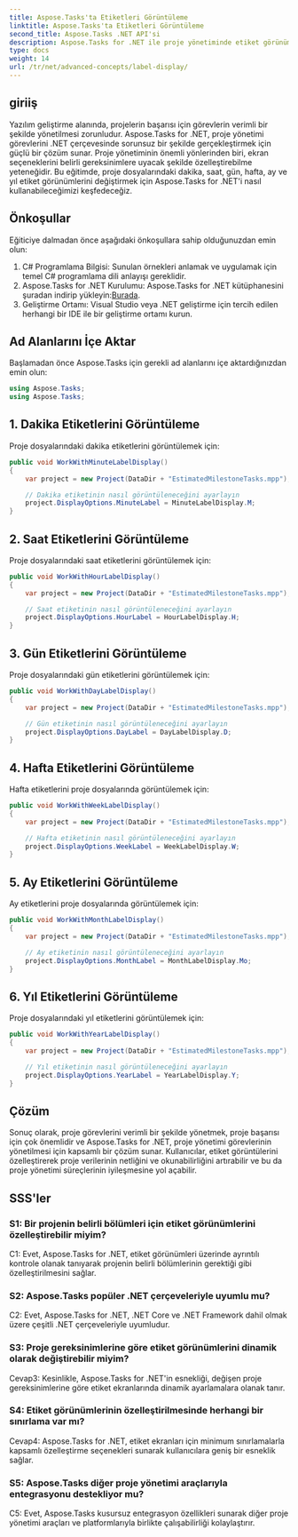 ```yaml
---
title: Aspose.Tasks'ta Etiketleri Görüntüleme
linktitle: Aspose.Tasks'ta Etiketleri Görüntüleme
second_title: Aspose.Tasks .NET API'si
description: Aspose.Tasks for .NET ile proje yönetiminde etiket görünümlerini nasıl özelleştireceğinizi öğrenin. Okunabilirliği ve netliği zahmetsizce geliştirin.
type: docs
weight: 14
url: /tr/net/advanced-concepts/label-display/
---
```

## giriiş

Yazılım geliştirme alanında, projelerin başarısı için görevlerin verimli bir şekilde yönetilmesi zorunludur. Aspose.Tasks for .NET, proje yönetimi görevlerini .NET çerçevesinde sorunsuz bir şekilde gerçekleştirmek için güçlü bir çözüm sunar. Proje yönetiminin önemli yönlerinden biri, ekran seçeneklerini belirli gereksinimlere uyacak şekilde özelleştirebilme yeteneğidir. Bu eğitimde, proje dosyalarındaki dakika, saat, gün, hafta, ay ve yıl etiket görünümlerini değiştirmek için Aspose.Tasks for .NET'i nasıl kullanabileceğimizi keşfedeceğiz.

## Önkoşullar

Eğiticiye dalmadan önce aşağıdaki önkoşullara sahip olduğunuzdan emin olun:

1. C# Programlama Bilgisi: Sunulan örnekleri anlamak ve uygulamak için temel C# programlama dili anlayışı gereklidir.
2.  Aspose.Tasks for .NET Kurulumu: Aspose.Tasks for .NET kütüphanesini şuradan indirip yükleyin:[Burada](https://releases.aspose.com/tasks/net/).
3. Geliştirme Ortamı: Visual Studio veya .NET geliştirme için tercih edilen herhangi bir IDE ile bir geliştirme ortamı kurun.

## Ad Alanlarını İçe Aktar

Başlamadan önce Aspose.Tasks için gerekli ad alanlarını içe aktardığınızdan emin olun:

```csharp
using Aspose.Tasks;
using Aspose.Tasks;
```

## 1. Dakika Etiketlerini Görüntüleme

Proje dosyalarındaki dakika etiketlerini görüntülemek için:

```csharp
public void WorkWithMinuteLabelDisplay()
{
    var project = new Project(DataDir + "EstimatedMilestoneTasks.mpp");

    // Dakika etiketinin nasıl görüntüleneceğini ayarlayın
    project.DisplayOptions.MinuteLabel = MinuteLabelDisplay.M;
}
```

## 2. Saat Etiketlerini Görüntüleme

Proje dosyalarındaki saat etiketlerini görüntülemek için:

```csharp
public void WorkWithHourLabelDisplay()
{
    var project = new Project(DataDir + "EstimatedMilestoneTasks.mpp");

    // Saat etiketinin nasıl görüntüleneceğini ayarlayın
    project.DisplayOptions.HourLabel = HourLabelDisplay.H;
}
```

## 3. Gün Etiketlerini Görüntüleme

Proje dosyalarındaki gün etiketlerini görüntülemek için:

```csharp
public void WorkWithDayLabelDisplay()
{
    var project = new Project(DataDir + "EstimatedMilestoneTasks.mpp");

    // Gün etiketinin nasıl görüntüleneceğini ayarlayın
    project.DisplayOptions.DayLabel = DayLabelDisplay.D;
}
```

## 4. Hafta Etiketlerini Görüntüleme

Hafta etiketlerini proje dosyalarında görüntülemek için:

```csharp
public void WorkWithWeekLabelDisplay()
{
    var project = new Project(DataDir + "EstimatedMilestoneTasks.mpp");

    // Hafta etiketinin nasıl görüntüleneceğini ayarlayın
    project.DisplayOptions.WeekLabel = WeekLabelDisplay.W;
}
```

## 5. Ay Etiketlerini Görüntüleme

Ay etiketlerini proje dosyalarında görüntülemek için:

```csharp
public void WorkWithMonthLabelDisplay()
{
    var project = new Project(DataDir + "EstimatedMilestoneTasks.mpp");

    // Ay etiketinin nasıl görüntüleneceğini ayarlayın
    project.DisplayOptions.MonthLabel = MonthLabelDisplay.Mo;
}
```

## 6. Yıl Etiketlerini Görüntüleme

Proje dosyalarındaki yıl etiketlerini görüntülemek için:

```csharp
public void WorkWithYearLabelDisplay()
{
    var project = new Project(DataDir + "EstimatedMilestoneTasks.mpp");

    // Yıl etiketinin nasıl görüntüleneceğini ayarlayın
    project.DisplayOptions.YearLabel = YearLabelDisplay.Y;
}
```

## Çözüm

Sonuç olarak, proje görevlerini verimli bir şekilde yönetmek, proje başarısı için çok önemlidir ve Aspose.Tasks for .NET, proje yönetimi görevlerinin yönetilmesi için kapsamlı bir çözüm sunar. Kullanıcılar, etiket görüntülerini özelleştirerek proje verilerinin netliğini ve okunabilirliğini artırabilir ve bu da proje yönetimi süreçlerinin iyileşmesine yol açabilir.

## SSS'ler

### S1: Bir projenin belirli bölümleri için etiket görünümlerini özelleştirebilir miyim?

C1: Evet, Aspose.Tasks for .NET, etiket görünümleri üzerinde ayrıntılı kontrole olanak tanıyarak projenin belirli bölümlerinin gerektiği gibi özelleştirilmesini sağlar.

### S2: Aspose.Tasks popüler .NET çerçeveleriyle uyumlu mu?

C2: Evet, Aspose.Tasks for .NET, .NET Core ve .NET Framework dahil olmak üzere çeşitli .NET çerçeveleriyle uyumludur.

### S3: Proje gereksinimlerine göre etiket görünümlerini dinamik olarak değiştirebilir miyim?

Cevap3: Kesinlikle, Aspose.Tasks for .NET'in esnekliği, değişen proje gereksinimlerine göre etiket ekranlarında dinamik ayarlamalara olanak tanır.

### S4: Etiket görünümlerinin özelleştirilmesinde herhangi bir sınırlama var mı?

Cevap4: Aspose.Tasks for .NET, etiket ekranları için minimum sınırlamalarla kapsamlı özelleştirme seçenekleri sunarak kullanıcılara geniş bir esneklik sağlar.

### S5: Aspose.Tasks diğer proje yönetimi araçlarıyla entegrasyonu destekliyor mu?

C5: Evet, Aspose.Tasks kusursuz entegrasyon özellikleri sunarak diğer proje yönetimi araçları ve platformlarıyla birlikte çalışabilirliği kolaylaştırır.
